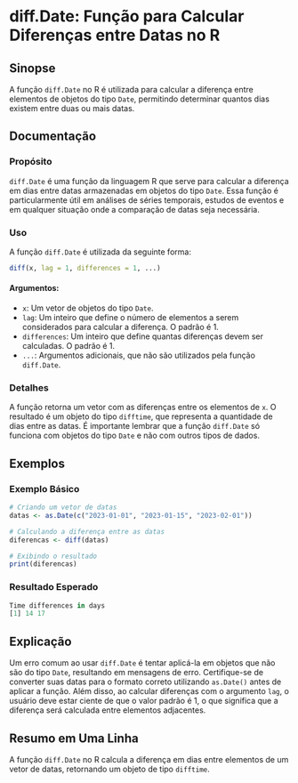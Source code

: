 <!--
Meta Description: # diff.Date: Função para Calcular Diferenças entre Datas no R ## Sinopse A função `diff.Date` no R é utilizada para calcular a diferença entre element...
Meta Keywords: date, datas, diff, função, que
-->

# diff.Date: Função para Calcular Diferenças entre Datas no R

## Sinopse
A função `diff.Date` no R é utilizada para calcular a diferença entre elementos de objetos do tipo `Date`, permitindo determinar quantos dias existem entre duas ou mais datas.

## Documentação

### Propósito
`diff.Date` é uma função da linguagem R que serve para calcular a diferença em dias entre datas armazenadas em objetos do tipo `Date`. Essa função é particularmente útil em análises de séries temporais, estudos de eventos e em qualquer situação onde a comparação de datas seja necessária.

### Uso
A função `diff.Date` é utilizada da seguinte forma:

```R
diff(x, lag = 1, differences = 1, ...)
```

#### Argumentos:
- `x`: Um vetor de objetos do tipo `Date`.
- `lag`: Um inteiro que define o número de elementos a serem considerados para calcular a diferença. O padrão é 1.
- `differences`: Um inteiro que define quantas diferenças devem ser calculadas. O padrão é 1.
- `...`: Argumentos adicionais, que não são utilizados pela função `diff.Date`.

### Detalhes
A função retorna um vetor com as diferenças entre os elementos de `x`. O resultado é um objeto do tipo `difftime`, que representa a quantidade de dias entre as datas. É importante lembrar que a função `diff.Date` só funciona com objetos do tipo `Date` e não com outros tipos de dados.

## Exemplos

### Exemplo Básico
```R
# Criando um vetor de datas
datas <- as.Date(c("2023-01-01", "2023-01-15", "2023-02-01"))

# Calculando a diferença entre as datas
diferencas <- diff(datas)

# Exibindo o resultado
print(diferencas)
```

### Resultado Esperado
```R
Time differences in days
[1] 14 17
```

## Explicação
Um erro comum ao usar `diff.Date` é tentar aplicá-la em objetos que não são do tipo `Date`, resultando em mensagens de erro. Certifique-se de converter suas datas para o formato correto utilizando `as.Date()` antes de aplicar a função. Além disso, ao calcular diferenças com o argumento `lag`, o usuário deve estar ciente de que o valor padrão é 1, o que significa que a diferença será calculada entre elementos adjacentes.

## Resumo em Uma Linha
A função `diff.Date` no R calcula a diferença em dias entre elementos de um vetor de datas, retornando um objeto de tipo `difftime`.